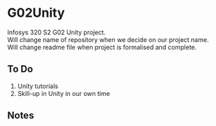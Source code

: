 # G02Unity
Infosys 320 S2 G02 Unity project. </br>
Will change name of repository when we decide on our project name. </br>
Will change readme file when project is formalised and complete. </br>


## To Do
1. Unity tutorials
2. Skill-up in Unity in our own time

## Notes

